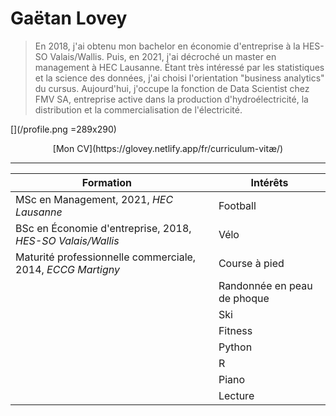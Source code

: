 # Gaëtan Lovey

> En 2018, j'ai obtenu mon bachelor en économie d'entreprise à la HES-SO Valais/Wallis. Puis, en 2021, j'ai décroché un master en management à HEC Lausanne. Étant très intéressé par les statistiques et la science des données, j'ai choisi l'orientation "business analytics" du cursus. Aujourd'hui, j'occupe la fonction de Data Scientist chez FMV SA, entreprise active dans la production d'hydroélectricité, la distribution et la commercialisation de l'électricité.


[](/profile.png =289x290)


<center>[Mon CV](https://glovey.netlify.app/fr/curriculum-vitæ/)</center>

---
| **Formation**                                                  | | **Intérêts**                                                   |
|----------------------------------------------------------------|-|----------------------------------------------------------------|
| MSc en Management, 2021, *HEC Lausanne*                        | | Football                                                       |
| BSc en Économie d'entreprise, 2018, *HES-SO Valais/Wallis*     | | Vélo                                                           |
| Maturité professionnelle commerciale, 2014, *ECCG Martigny*    | | Course à pied                                                  |
|                                                                | | Randonnée en peau de phoque                                    |
|                                                                | | Ski                                                            |
|                                                                | | Fitness                                                        |
|                                                                | | Python                                                         |
|                                                                | | R                                                              |
|                                                                | | Piano                                                          |
|                                                                | | Lecture                                                        |
